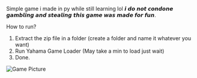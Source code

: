 Simple game i made in py while still learning lol
𝙞 𝙙𝙤 𝙣𝙤𝙩 𝙘𝙤𝙣𝙙𝙤𝙣𝙚 𝙜𝙖𝙢𝙗𝙡𝙞𝙣𝙜 𝙖𝙣𝙙 𝙨𝙩𝙚𝙖𝙡𝙞𝙣𝙜 𝙩𝙝𝙞𝙨 𝙜𝙖𝙢𝙚 𝙬𝙖𝙨 𝙢𝙖𝙙𝙚 𝙛𝙤𝙧 𝙛𝙪𝙣.


How to run?
1. Extract the zip file in a folder (create a folder and name it whatever you want)
2. Run Yahama Game Loader (May take a min to load just wait)
3. Done.

![Game Picture](https://cdn.discordapp.com/attachments/1294379445234171955/1342905939703107614/image.png?ex=67bb561e&is=67ba049e&hm=cce4e51d704acedc2483d9fb571e79fec07848833c1db992fb796fb0f1d3de23&)
